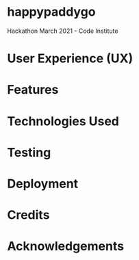 # happypaddygo
Hackathon March 2021 - Code Institute
# User Experience (UX)
# Features
# Technologies Used
# Testing
# Deployment
# Credits
# Acknowledgements